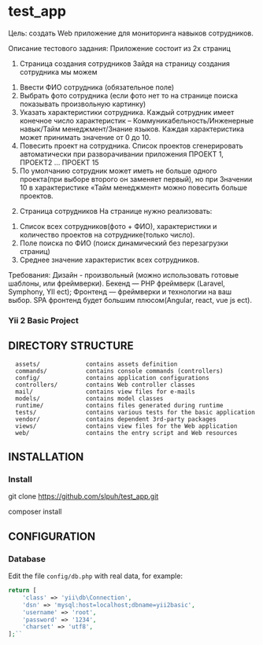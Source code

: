 # test_app

Цель: создать Web приложение для мониторинга навыков сотрудников.

Описание тестового задания:
Приложение состоит из 2х страниц

1. Страница создания сотрудников
Зайдя на страницу создания сотрудника мы можем
1) Ввести ФИО сотрудника (обязательное поле)
2) Выбрать фото сотрудника (если фото нет то на странице поиска показывать произвольную картинку)
3) Указать характеристики сотрудника.
Каждый сотрудник имеет конечное число характеристик – Коммуникабельность/Инженерные навык/Тайм менеджмент/Знание языков.
Каждая характеристика может принимать значение от 0 до 10.
4) Повесить проект на сотрудника. Список проектов сгенерировать автоматически при разворачивании приложения ПРОЕКТ 1, ПРОЕКТ2 … ПРОЕКТ 15
5) По умолчанию сотрудник может иметь не больше одного проекта(при выборе второго он заменяет первый), но при Значении 10 в характеристике «Тайм менеджмент» можно повесить больше проектов.

2. Страница сотрудников
На странице нужно реализовать:
1) Список всех сотрудников(фото + ФИО), характеристики и количество проектов на сотруднике(только число).
2) Поле поиска по ФИО (поиск динамический без перезагрузки страниц)
3) Среднее значение характеристик всех сотрудников.

Требования:
Дизайн - произвольный (можно использовать готовые шаблоны, или фреймверки).
Бекенд — PHP фреймверк (Laravel, Symphony, YII ect);
Фронтенд — фреймверки и технологии на ваш выбор. SPA фронтенд будет большим плюсом(Angular, react, vue js ect).


<p>    
<h3>Yii 2 Basic Project</h3>
</p>

DIRECTORY STRUCTURE
-------------------

      assets/             contains assets definition
      commands/           contains console commands (controllers)
      config/             contains application configurations
      controllers/        contains Web controller classes
      mail/               contains view files for e-mails
      models/             contains model classes
      runtime/            contains files generated during runtime
      tests/              contains various tests for the basic application
      vendor/             contains dependent 3rd-party packages
      views/              contains view files for the Web application
      web/                contains the entry script and Web resources

INSTALLATION
------------

### Install

git clone https://github.com/slpuh/test_app.git

composer install



CONFIGURATION
-------------

### Database

Edit the file `config/db.php` with real data, for example:

```php
return [
    'class' => 'yii\db\Connection',
    'dsn' => 'mysql:host=localhost;dbname=yii2basic',
    'username' => 'root',
    'password' => '1234',
    'charset' => 'utf8',
];``



